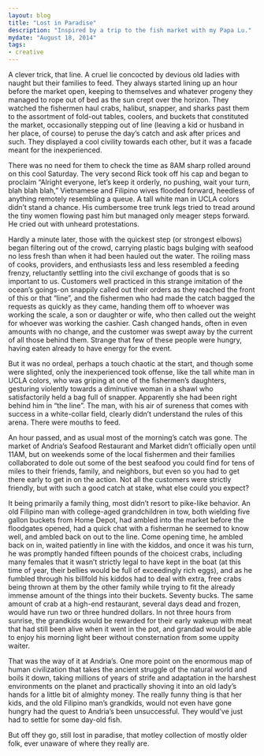 ```yaml
---
layout: blog
title: "Lost in Paradise"
description: "Inspired by a trip to the fish market with my Papa Lu."
mydate: "August 18, 2014"
tags:
- creative
---
```


A clever trick, that line. A cruel lie concocted by devious old ladies with naught but their families to feed. They always started lining up an hour before the market open, keeping to themselves and whatever progeny they managed to rope out of bed as the sun crept over the horizon. They watched the fishermen haul crabs, halibut, snapper, and sharks past them to the assortment of fold-out tables, coolers, and buckets that constituted the market, occasionally stepping out of line (leaving a kid or husband in her place, of course) to peruse the day’s catch and ask after prices and such. They displayed a cool civility towards each other, but it was a facade meant for the inexperienced.

There was no need for them to check the time as 8AM sharp rolled around on this cool Saturday. The very second Rick took off his cap and began to proclaim “Alright everyone, let’s keep it orderly, no pushing, wait your turn, blah blah blah,” Vietnamese and Filipino wives flooded forward, heedless of anything remotely resembling a queue. A tall white man in UCLA colors didn’t stand a chance. His cumbersome tree trunk legs tried to tread around the tiny women flowing past him but managed only meager steps forward. He cried out with unheard protestations.

Hardly a minute later, those with the quickest step (or strongest elbows) began filtering out of the crowd, carrying plastic bags bulging with seafood no less fresh than when it had been hauled out the water. The roiling mass of cooks, providers, and enthusiasts less and less resembled a feeding frenzy, reluctantly settling into the civil exchange of goods that is so important to us. Customers well practiced in this strange imitation of the ocean’s goings-on snappily called out their orders as they reached the front of this or that “line”, and the fishermen who had made the catch bagged the requests as quickly as they came, handing them off to whoever was working the scale, a son or daughter or wife, who then called out the weight for whoever was working the cashier. Cash changed hands, often in even amounts with no change, and the customer was swept away by the current of all those behind them. Strange that few of these people were hungry, having eaten already to have energy for the event.

But it was no ordeal, perhaps a touch chaotic at the start, and though some were slighted, only the inexperienced took offense, like the tall white man in UCLA colors, who was griping at one of the fishermen’s daughters, gesturing violently towards a diminutive woman in a shawl who satisfactorily held a bag full of snapper. Apparently she had been right behind him in “the line”. The man, with his air of sureness that comes with success in a white-collar field, clearly didn’t understand the rules of this arena. There were mouths to feed.

An hour passed, and as usual most of the morning’s catch was gone. The market of Andria’s Seafood Restaurant and Market didn’t officially open until 11AM, but on weekends some of the local fishermen and their families collaborated to dole out some of the best seafood you could find for tens of miles to their friends, family, and neighbors, but even so you had to get there early to get in on the action. Not all the customers were strictly friendly, but with such a good catch at stake, what else could you expect? 

It being primarily a family thing, most didn’t resort to pike-like behavior. An old Filipino man with college-aged grandchildren in tow, both wielding five gallon buckets from Home Depot, had ambled into the market before the floodgates opened, had a quick chat with a fisherman he seemed to know well, and ambled back on out to the line. Come opening time, he ambled back on in, waited patiently in line with the kiddos, and once it was his turn, he was promptly handed fifteen pounds of the choicest crabs, including many females that it wasn’t strictly legal to have kept in the boat (at this time of year, their bellies would be full of exceedingly rich eggs), and as he fumbled through his billfold his kiddos had to deal with extra, free crabs being thrown at them by the other family while trying to fit the already immense amount of the things into their buckets. Seventy bucks. The same amount of crab at a high-end restaurant, several days dead and frozen, would have run two or three hundred dollars. In not three hours from sunrise, the grandkids would be rewarded for their early wakeup with meat that had still been alive when it went in the pot, and grandad would be able to enjoy his morning light beer without consternation from some uppity waiter.

That was the way of it at Andria’s. One more point on the enormous map of human civilization that takes the ancient struggle of the natural world and boils it down, taking millions of years of strife and adaptation in the harshest environments on the planet and practically shoving it into an old lady’s hands for a little bit of almighty money. The really funny thing is that her kids, and the old Filipino man’s grandkids, would not even have gone hungry had the quest to Andria’s been unsuccessful. They would’ve just had to settle for some day-old fish.

But off they go, still lost in paradise, that motley collection of mostly older folk, ever unaware of where they really are.
